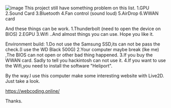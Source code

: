 ![image](https://github.com/city8208/P53-hackintosh-EFI/blob/main/v72mf884geb61.png)
This project still have something problem on this list.
1.GPU
2.Sound Card
3.Bluetooth
4.Fan control (sound loud)
5.AirDrop
6.WWAN card

And these things can be work.
1.Thunderbolt (need to open the device on BIOS)
2.EGPU
3.Wifi 
..And almost things you can use.
Hope you like it.

Environment build:
1.Do not use the Samsung SSD,its can not be pass the check.(I use the WD Black 500G)
2.Your computer maybe break (lke me) ,The BIOS can not open or other bad thing happened.
3.If you buy the WWAN card. Sadly to tell you hackintosh can not use it.
4.If you want to use the Wifi,you need to install the software  "Heliport".

By the way.I use this computer make some interesting website with Live2D.
Just take a look.

https://webcoding.online/

Thanks.
